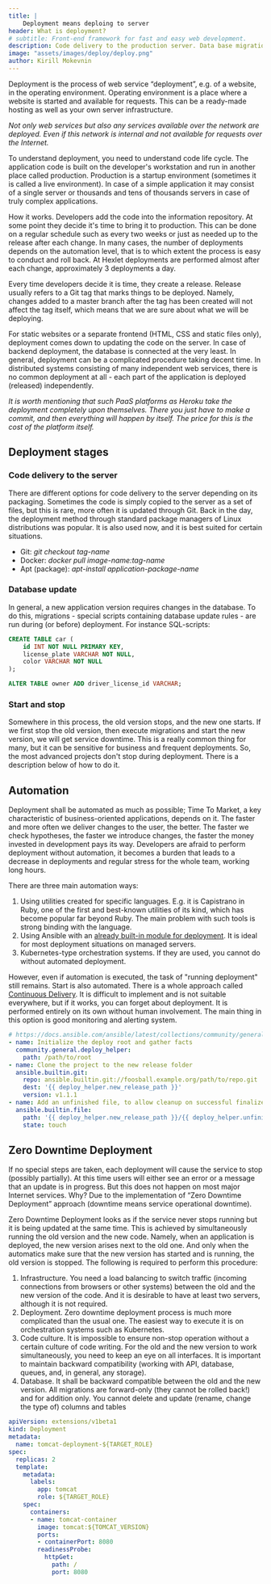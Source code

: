 ```yaml
---
title: |
    Deployment means deploing to server
header: What is deployment?
# subtitle: Front-end framework for fast and easy web development.
description: Code delivery to the production server. Data base migration. Zero Downtime Deployment. Ansible, Kubernetes
image: "assets/images/deploy/deploy.png"
author: Kirill Mokevnin
---
```


Deployment is the process of web service “deployment”, e.g. of a website, in the operating environment. Operating environment is a place where a website is started and available for requests. This can be a ready-made hosting as well as your own server infrastructure.

*Not only web services but also any services available over the network are deployed. Even if this network is internal and not available for requests over the Internet.*

To understand deployment, you need to understand code life cycle. The application code is built on the developer's workstation and run in another place called production. Production is a startup environment (sometimes it is called a live environment). In case of a simple application it may consist of a single server or thousands and tens of thousands servers in case of truly complex applications.

How it works. Developers add the code into the information repository. At some point they decide it's time to bring it to production. This can be done on a regular schedule such as every two weeks or just as needed up to the release after each change. In many cases, the number of deployments depends on the automation level, that is to which extent the process is easy to conduct and roll back. At Hexlet deployments are performed almost after each change, approximately 3 deployments a day.

Every time developers decide it is time, they create a release. Release usually refers to a Git tag that marks things to be deployed. Namely, changes added to a master branch after the tag has been created will not affect the tag itself, which means that we are sure about what we will be deploying.

<!-- image -->

For static websites or a separate frontend (HTML, CSS and static files only), deployment comes down to updating the code on the server. In case of backend deployment, the database is connected at the very least. In general, deployment can be a complicated procedure taking decent time. In distributed systems consisting of many independent web services, there is no common deployment at all - each part of the application is deployed (released) independently.

*It is worth mentioning that such PaaS platforms as Heroku take the deployment completely upon themselves. There you just have to make a commit, and then everything will happen by itself. The price for this is the cost of the platform itself.*

## Deployment stages

### Code delivery to the server

There are different options for code delivery to the server depending on its packaging. Sometimes the code is simply copied to the server as a set of files, but this is rare, more often it is updated through Git. Back in the day, the deployment method through standard package managers of Linux distributions was popular. It is also used now, and it is best suited for certain situations.

* Git: *git checkout tag-name*
* Docker: *docker pull image-name:tag-name*
* Apt (package): *apt-install application-package-name*

### Database update

In general, a new application version requires changes in the database. To do this, migrations - special scripts containing database update rules - are run during (or before) deployment. For instance SQL-scripts:

```sql
CREATE TABLE car (
    id INT NOT NULL PRIMARY KEY,
    license_plate VARCHAR NOT NULL,
    color VARCHAR NOT NULL
);

ALTER TABLE owner ADD driver_license_id VARCHAR;
```

### Start and stop

Somewhere in this process, the old version stops, and the new one starts. If we first stop the old version, then execute migrations and start the new version, we will get service downtime. This is a really common thing for many, but it can be sensitive for business and frequent deployments. So, the most advanced projects don't stop during deployment. There is a description below of how to do it.

## Automation

Deployment shall be automated as much as possible; Time To Market, a key characteristic of business-oriented applications, depends on it. The faster and more often we deliver changes to the user, the better. The faster we check hypotheses, the faster we introduce changes, the faster the money invested in development pays its way. Developers are afraid to perform deployment without automation, it becomes a burden that leads to a decrease in deployments and regular stress for the whole team, working long hours.

There are three main automation ways:

1. Using utilities created for specific languages. E.g. it is Capistrano in Ruby, one of the first and best-known utilities of its kind, which has become popular far beyond Ruby. The main problem with such tools is strong binding with the language.
2. Using Ansible with an [already built-in module for deployment](https://docs.ansible.com/ansible/latest/collections/community/general/deploy_helper_module.html). It is ideal for most deployment situations on managed servers.
3. Kubernetes-type orchestration systems. If they are used, you cannot do without automated deployment.

However, even if automation is executed, the task of "running deployment" still remains. Start is also automated. There is a whole approach called [Continuous Delivery](https://en.wikipedia.org/wiki/Continuous_delivery). It is difficult to implement and is not suitable everywhere, but if it works, you can forget about deployment. It is performed entirely on its own without human involvement. The main thing in this option is good monitoring and alerting system.

```yaml
# https://docs.ansible.com/ansible/latest/collections/community/general/deploy_helper_module.html#examples
- name: Initialize the deploy root and gather facts
  community.general.deploy_helper:
    path: /path/to/root
- name: Clone the project to the new release folder
  ansible.builtin.git:
    repo: ansible.builtin.git://foosball.example.org/path/to/repo.git
    dest: '{{ deploy_helper.new_release_path }}'
    version: v1.1.1
- name: Add an unfinished file, to allow cleanup on successful finalize
  ansible.builtin.file:
    path: '{{ deploy_helper.new_release_path }}/{{ deploy_helper.unfinished_filename }}'
    state: touch
```

## Zero Downtime Deployment

If no special steps are taken, each deployment will cause the service to stop (possibly partially). At this time users will either see an error or a message that an update is in progress. But this does not happen on most major Internet services. Why? Due to the implementation of “Zero Downtime Deployment” approach (downtime means service operational downtime).

Zero Downtime Deployment looks as if the service never stops running but it is being updated at the same time. This is achieved by simultaneously running the old version and the new code. Namely, when an application is deployed, the new version arises next to the old one. And only when the automatics make sure that the new version has started and is running, the old version is stopped. The following is required to perform this procedure:

1. Infrastructure. You need a load balancing to switch traffic (incoming connections from browsers or other systems) between the old and the new version of the code. And it is desirable to have at least two servers, although it is not required.
2. Deployment. Zero downtime deployment process is much more complicated than the usual one. The easiest way to execute it is on orchestration systems such as Kubernetes.
3. Code culture. It is impossible to ensure non-stop operation without a certain culture of code writing. For the old and the new version to work simultaneously, you need to keep an eye on all interfaces. It is important to maintain backward compatibility (working with API, database, queues, and, in general, any storage).
4. Database. It shall be backward compatible between the old and the new version. All migrations are forward-only (they cannot be rolled back!) and for addition only. You cannot delete and update (rename, change the type of) columns and tables

```yaml
apiVersion: extensions/v1beta1
kind: Deployment
metadata:
  name: tomcat-deployment-${TARGET_ROLE}
spec:
  replicas: 2
  template:
    metadata:
      labels:
        app: tomcat
        role: ${TARGET_ROLE}
    spec:
      containers:
      - name: tomcat-container
        image: tomcat:${TOMCAT_VERSION}
        ports:
        - containerPort: 8080
        readinessProbe:
          httpGet:
            path: /
            port: 8080
```
<!---
## Supplementary literature

* [Подробнее про Zero Downtime Deployment](https://twitter.com/mokevnin/status/1491429628854272002)
* [Инжиниринг в Booking](https://bronevichok.ru/posts/engineering-at-booking.com.html)
* [Стратегии деплоя](https://habr.com/ru/company/flant/blog/471620/)
* [Stateless vs Statefull](https://www.youtube.com/watch?v=WPCz_U7D8PI)
* [Ansible Deploy](https://docs.ansible.com/ansible/latest/collections/community/general/deploy_helper_module.html)
* [Среды разработки](https://ru.hexlet.io/blog/posts/environment)
-->
